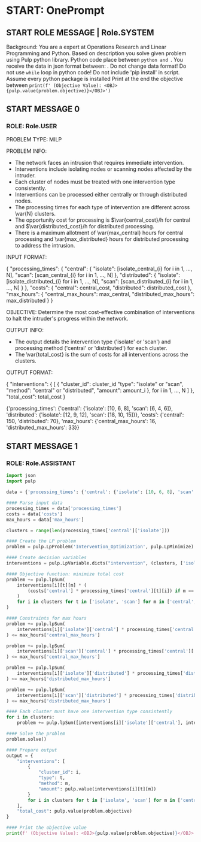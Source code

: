 # START: OnePrompt 
## START ROLE MESSAGE | Role.SYSTEM 
Background: You are a expert at Operations Research and Linear Programming and Python. Based on description you solve given problem using Pulp python library. Python code place between ```python and ```. You receive the data in json format between: <DATA></DATA>. Do not change data format! Do not use `while` loop in python code! Do not include 'pip install' in script. Assume every python package is installed Print at the end the objective between <OBJ></OBJ> `print(f' (Objective Value): <OBJ>{pulp.value(problem.objective)}</OBJ>')`  
## START MESSAGE 0 
### ROLE: Role.USER
<DESCRIPTION>
PROBLEM TYPE: MILP

PROBLEM INFO:

- The network faces an intrusion that requires immediate intervention.
- Interventions include isolating nodes or scanning nodes affected by the intruder.
- Each cluster of nodes must be treated with one intervention type consistently.
- Interventions can be processed either centrally or through distributed nodes.
- The processing times for each type of intervention are different across \var{N} clusters.
- The opportunity cost for processing is $\var{central_cost}/h for central and $\var{distributed_cost}/h for distributed processing.
- There is a maximum allotment of \var{max_central} hours for central processing and \var{max_distributed} hours for distributed processing to address the intrusion.

INPUT FORMAT: 

{
    "processing_times": {
        "central": {
            "isolate": [isolate_central_{i} for i in 1, ..., N],
            "scan": [scan_central_{i} for i in 1, ..., N]
        },
        "distributed": {
            "isolate": [isolate_distributed_{i} for i in 1, ..., N],
            "scan": [scan_distributed_{i} for i in 1, ..., N]
        }
    },
    "costs": {
        "central": central_cost,
        "distributed": distributed_cost
    },
    "max_hours": {
        "central_max_hours": max_central,
        "distributed_max_hours": max_distributed
    }
}

OBJECTIVE: Determine the most cost-effective combination of interventions to halt the intruder's progress within the network.

OUTPUT INFO:

- The output details the intervention type ('isolate' or 'scan') and processing method ('central' or 'distributed') for each cluster.
- The \var{total_cost} is the sum of costs for all interventions across the clusters.

OUTPUT FORMAT:

{
    "interventions": {
        [
            {
            "cluster_id": cluster_id
            "type": "isolate" or "scan",
            "method": "central" or "distributed",
            "amount": amount_i
            },
            for i in 1, ..., N
        ]
    },
    "total_cost": total_cost
}





</DESCRIPTION>
<DATA>
{'processing_times': {'central': {'isolate': [10, 6, 8], 'scan': [6, 4, 6]}, 'distributed': {'isolate': [12, 9, 12], 'scan': [18, 10, 15]}}, 'costs': {'central': 150, 'distributed': 70}, 'max_hours': {'central_max_hours': 16, 'distributed_max_hours': 33}}</DATA>


## START MESSAGE 1 
### ROLE: Role.ASSISTANT
```python
import json
import pulp

data = {'processing_times': {'central': {'isolate': [10, 6, 8], 'scan': [6, 4, 6]}, 'distributed': {'isolate': [12, 9, 12], 'scan': [18, 10, 15]}}, 'costs': {'central': 150, 'distributed': 70}, 'max_hours': {'central_max_hours': 16, 'distributed_max_hours': 33}}

#### Parse input data
processing_times = data['processing_times']
costs = data['costs']
max_hours = data['max_hours']

clusters = range(len(processing_times['central']['isolate']))

#### Create the LP problem
problem = pulp.LpProblem('Intervention_Optimization', pulp.LpMinimize)

#### Create decision variables
interventions = pulp.LpVariable.dicts("intervention", (clusters, ['isolate', 'scan'], ['central', 'distributed']), lowBound=0)

#### Objective function: minimize total cost
problem += pulp.lpSum(
    interventions[i][t][m] * (
        (costs['central'] * processing_times['central'][t][i]) if m == 'central' else (costs['distributed'] * processing_times['distributed'][t][i])
    )
    for i in clusters for t in ['isolate', 'scan'] for m in ['central', 'distributed']
)

#### Constraints for max hours
problem += pulp.lpSum(
    interventions[i]['isolate']['central'] * processing_times['central']['isolate'][i] for i in clusters
) <= max_hours['central_max_hours']

problem += pulp.lpSum(
    interventions[i]['scan']['central'] * processing_times['central']['scan'][i] for i in clusters
) <= max_hours['central_max_hours']

problem += pulp.lpSum(
    interventions[i]['isolate']['distributed'] * processing_times['distributed']['isolate'][i] for i in clusters
) <= max_hours['distributed_max_hours']

problem += pulp.lpSum(
    interventions[i]['scan']['distributed'] * processing_times['distributed']['scan'][i] for i in clusters
) <= max_hours['distributed_max_hours']

#### Each cluster must have one intervention type consistently
for i in clusters:
    problem += pulp.lpSum([interventions[i]['isolate']['central'], interventions[i]['isolate']['distributed'], interventions[i]['scan']['central'], interventions[i]['scan']['distributed']]) == 1

#### Solve the problem
problem.solve()

#### Prepare output
output = {
    "interventions": [
        {
            "cluster_id": i,
            "type": t,
            "method": m,
            "amount": pulp.value(interventions[i][t][m])
        }
        for i in clusters for t in ['isolate', 'scan'] for m in ['central', 'distributed'] if pulp.value(interventions[i][t][m]) > 0
    ],
    "total_cost": pulp.value(problem.objective)
}

#### Print the objective value
print(f' (Objective Value): <OBJ>{pulp.value(problem.objective)}</OBJ>')
```

